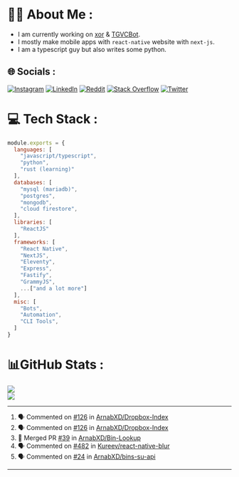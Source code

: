 # 🧑‍💻 About Me :
* I am currently working on [xor](https://github.com/xorgram/xor) & [TGVCBot](https://github.com/ArnabXD/TGVCBot).
* I mostly make mobile apps with `react-native` website with `next-js`.
* I am a typescript guy but also writes some python.

## 🌐 Socials :
[![Instagram](https://img.shields.io/badge/Instagram-%23E4405F.svg?logo=Instagram&logoColor=white)](https://instagram.com/arnabparyali) [![LinkedIn](https://img.shields.io/badge/LinkedIn-%230077B5.svg?logo=linkedin&logoColor=white)](https://linkedin.com/in/arnabparyali) [![Reddit](https://img.shields.io/badge/Reddit-%23FF4500.svg?logo=Reddit&logoColor=white)](https://reddit.com/user/ArnabXD) [![Stack Overflow](https://img.shields.io/badge/-Stackoverflow-FE7A16?logo=stack-overflow&logoColor=white)](https://stackoverflow.com/users/12250600) [![Twitter](https://img.shields.io/badge/Twitter-%231DA1F2.svg?logo=Twitter&logoColor=white)](https://twitter.com/arnabparyali) 

# 💻 Tech Stack :

```js
module.exports = {
  languages: [
    "javascript/typescript",
    "python",
    "rust (learning)"
  ],
  databases: [
    "mysql (mariadb)",
    "postgres",
    "mongodb",
    "cloud firestore",
  ],
  libraries: [
    "ReactJS"
  ],
  frameworks: [
    "React Native",
    "NextJS",
    "Eleventy",
    "Express",
    "Fastify",
    "GrammyJS",
    ...["and a lot more"]
  ],
  misc: [
    "Bots",
    "Automation",
    "CLI Tools",
  ]
}
```

# 📊GitHub Stats :
![](https://github-readme-stats.vercel.app/api?username=ArnabXD&theme=tokyonight&hide_border=false&include_all_commits=false&count_private=false)<br/>
![](https://github-readme-stats.vercel.app/api/top-langs/?username=ArnabXD&theme=tokyonight&hide_border=false&include_all_commits=false&count_private=false&layout=compact)

---

<!--START_SECTION:activity-->
1. 🗣 Commented on [#126](https://github.com/ArnabXD/Dropbox-Index/issues/126) in [ArnabXD/Dropbox-Index](https://github.com/ArnabXD/Dropbox-Index)
2. 🗣 Commented on [#126](https://github.com/ArnabXD/Dropbox-Index/issues/126) in [ArnabXD/Dropbox-Index](https://github.com/ArnabXD/Dropbox-Index)
3. 🎉 Merged PR [#39](https://github.com/ArnabXD/Bin-Lookup/pull/39) in [ArnabXD/Bin-Lookup](https://github.com/ArnabXD/Bin-Lookup)
4. 🗣 Commented on [#482](https://github.com/Kureev/react-native-blur/issues/482) in [Kureev/react-native-blur](https://github.com/Kureev/react-native-blur)
5. 🗣 Commented on [#24](https://github.com/ArnabXD/bins-su-api/issues/24) in [ArnabXD/bins-su-api](https://github.com/ArnabXD/bins-su-api)
<!--END_SECTION:activity-->

---
